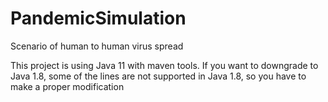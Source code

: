 # PandemicSimulation
Scenario of human to human virus spread

This project is using Java 11 with maven tools. If you want to downgrade to Java 1.8, some of the lines are not supported in Java 1.8, so you have to make a proper modification
